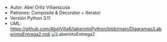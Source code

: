 - Autor: Abel Ortiz Villaescusa
- Patrones: Composite & Decorator + Iterator
- Versión Python 3.11
- UML: https://github.com/AbelVilla6/laberintoPython/blob/main/Diagramas/LaberintoEntrega2.mdj
![LaberintoEntrega2](https://user-images.githubusercontent.com/118116968/236281923-904e79fb-4976-49fe-b4f5-92816ce3a427.jpg)
